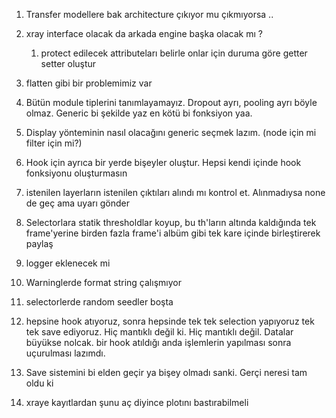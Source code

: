 

1. Transfer modellere bak architecture çıkıyor mu çıkmıyorsa ..

2. xray interface olacak da arkada engine başka olacak mı ?
    1. protect edilecek attributeları belirle onlar için duruma göre getter setter oluştur

3. flatten gibi bir problemimiz var

4. Bütün module tiplerini tanımlayamayız. Dropout ayrı, pooling ayrı böyle olmaz. Generic bi şekilde yaz en kötü bi fonksiyon yaa.

5. Display yönteminin nasıl olacağını generic seçmek lazım. (node için mi filter için mi?)

6. Hook için ayrıca bir yerde bişeyler oluştur. Hepsi kendi içinde hook fonksiyonu oluşturmasın

7. istenilen layerların istenilen çıktıları alındı mı kontrol et. Alınmadıysa none de geç ama uyarı gönder

8. Selectorlara statik thresholdlar koyup, bu th'ların altında kaldığında tek frame'yerine birden fazla frame'i albüm 
gibi tek kare içinde birleştirerek paylaş

9. logger eklenecek mi

10. Warninglerde format string çalışmıyor

11. selectorlerde random seedler boşta

12. hepsine hook atıyoruz, sonra hepsinde tek tek selection yapıyoruz tek tek save ediyoruz. Hiç mantıklı değil ki.
Hiç mantıklı değil. Datalar büyükse nolcak. bir hook atıldığı anda işlemlerin yapılması sonra uçurulması lazımdı.

13. Save sistemini bi elden geçir ya bişey olmadı sanki. Gerçi neresi tam oldu ki

14. xraye kayıtlardan şunu aç diyince plotını bastırabilmeli



